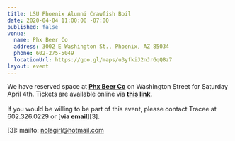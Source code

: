 ```yaml
---
title: LSU Phoenix Alumni Crawfish Boil
date: 2020-04-04 11:00:00 -07:00
published: false
venue:
  name: Phx Beer Co
  address: 3002 E Washington St., Phoenix, AZ 85034
  phone: 602-275-5049
  locationUrl: https://goo.gl/maps/u3yfkiJ2nJrGqQBz7
layout: event
---
```


We have reserved space at [**Phx Beer Co**][1] on Washington Street for Saturday April 4th. Tickets are available online via [**this link**][2].  
<br>
If you would be willing to be part of this event, please contact Tracee at 602.326.0229 or [**via email**][3].

[1]: https://www.phxbeerco.com/
[2]: https://www.eventbrite.com/e/lsu-phoenix-crawfish-boil-tickets-98447823089
[3]: mailto: nolagirl@hotmail.com